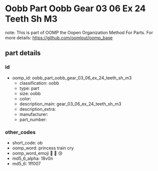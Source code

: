 # Oobb Part Oobb Gear 03 06 Ex 24 Teeth Sh M3  

note: This is part of OOMP the Oopen Organization Method For Parts. For more details: https://github.com/oomlout/oomp_base

##  part details





### id
* oomp_id: oobb_part_oobb_gear_03_06_ex_24_teeth_sh_m3
  * classification: oobb
  * type: part
  * size: oobb
  * color: 
  * description_main: gear_03_06_ex_24_teeth_sh_m3
  * description_extra: 
  * manufacturer: 
  * part_number: 

### other_codes
* short_code: ob
* oomp_word: princess train cry
* oomp_word_emoji :princess: :train: :cry:
* md5_6_alpha: 18v0n
* md5_6: 1ff007
